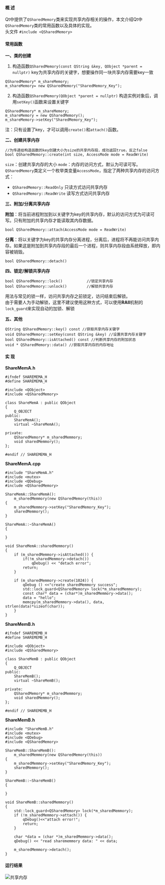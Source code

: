 #### 概  述
Qt中提供了`QSharedMemory`类来实现共享内存相关的操作，本文介绍Qt中`QSharedMemory`类的常用函数以及具体的实现。  
头文件 `#include <QSharedMemory>`
#### 常用函数
**一、类的创建**  
1. 构造函数`QSharedMemory(const QString &key, QObject *parent = nullptr)`
key为共享内存的关键字，想要操作同一块共享内存需要key一致
```
QSharedMemory* m_shareMemory;
m_shareMemory= new QSharedMemory("SharedMemory_Key");
```
2. 构造函数`QSharedMemory(QObject *parent = nullptr)`
构造实例对象后，调用`setKey()`函数来设置关键字
```
QSharedMemory* m_shareMemory;
m_shareMemory = new QSharedMemory();
m_shareMemory->setKey("SharedMemory_Key");
```
注：只有设置了key，才可以调用`create()`和`attach()`函数。

**二、创建共享内存**  
```
//为传递给构造函数的key创建大小为size的共享内存段，成功返回true，反之false
bool QSharedMemory::create(int size, AccessMode mode = ReadWrite)
```
`size`：创建共享内存的大小
`mode`：内存的访问方式，默认为可读可写。`QSharedMemory`类定义一个枚举类变量`AccessMode`，指定了两种共享内存的访问方式：
- `QSharedMemory::ReadOnly`   只读方式访问共享内存
- `QSharedMemory::ReadWrite`  读写方式访问共享内存

**三、附加/分离共享内存**  

**附加**：将当前进程附加到以关键字为key的共享内存，默认的访问方式为可读可写。只有附加的共享内存才能读取其内存数据。
```
bool QSharedMemory::attach(AccessMode mode = ReadWrite)
```
**分离**：将以关键字为key的共享内存分离进程，分离后，进程将不再能访问共享内存。如果这是附加到共享内存段的最后一个进程，则共享内存段由系统释放，即内容被销毁。
```
bool QSharedMemory::detach()
```

**四、锁定/解锁共享内存**
```
bool QSharedMemory::lock()           //锁定共享内存
bool QSharedMemory::unlock()         //解锁共享内存
```
用法与常见的锁一样，访问共享内存之前锁定，访问结束后解锁。  
由于需要人为手动解锁，这里不建议使用这种方式，可以使用**RAII**机制的`lock_guard`来实现自动的加锁、解锁

**五、其他**
```
QString QSharedMemory::key() const //获取共享内存关键字
void QSharedMemory::setKey(const QString &key) //设置共享内存关键字
bool QSharedMemory::isAttached() const //判断共享内存的附加状态
void * QSharedMemory::data() //获取共享内存的内存地址
```
#### 实  现
**ShareMemA.h**
```
#ifndef SHAREMEMA_H
#define SHAREMEMA_H

#include <QObject>
#include <QSharedMemory>

class ShareMemA : public QObject
{
    Q_OBJECT
public:
    ShareMemA();
    virtual ~ShareMemA();

private:
    QSharedMemory* m_sharedMemmory;
    void sharedMemmory();
};

#endif // SHAREMEMA_H
```
**ShareMemA.cpp**
```
#include "ShareMemA.h"
#include <mutex>
#include <QDebug>
#include <QSharedMemory>

ShareMemA::ShareMemA():
    m_sharedMemmory(new QSharedMemory(this))
{
    m_sharedMemmory->setKey("SharedMemory_Key");
    sharedMemmory();
}

ShareMemA::~ShareMemA()
{

}

void ShareMemA::sharedMemmory()
{
    if (m_sharedMemmory->isAttached()) {
        if(!m_sharedMemmory->detach())
            qDebug() << "detach error";
        return;
    }

    if (m_sharedMemmory->create(1024)) {
        qDebug () <<"create sharedMemmory success";
        std::lock_guard<QSharedMemory> lock(*m_sharedMemmory);
        const char* data = (char*)m_sharedMemmory->data();
        data = "hello";
        memcpy(m_sharedMemmory->data(), data, strlen(data)*sizeof(char));
    }
}
```
**ShareMemB.h**
```
#ifndef SHAREMEMB_H
#define SHAREMEMB_H

#include <QObject>
#include <QSharedMemory>

class ShareMemB : public QObject
{
    Q_OBJECT
public:
    ShareMemB();
    virtual ~ShareMemB();

private:
    QSharedMemory* m_sharedMemmory;
    void sharedMemmory();
};

#endif // SHAREMEMB_H
```
**ShareMemB.h**
```
#include "ShareMemB.h"
#include <mutex>
#include <QDebug>
#include <QSharedMemory>

ShareMemB::ShareMemB():
    m_sharedMemmory(new QSharedMemory(this))
{
    m_sharedMemmory->setKey("SharedMemory_Key");
    sharedMemmory();
}

ShareMemB::~ShareMemB()
{

}

void ShareMemB::sharedMemmory()
{
    std::lock_guard<QSharedMemory> lock(*m_sharedMemmory);
    if (!m_sharedMemmory->attach()) {
        qDebug()<<"attach error!";
        return;
    }

    char *data = (char *)m_sharedMemmory->data();
    qDebug() << "read sharememmory data: " << data;

    m_sharedMemmory->detach();
}
```
#### 运行结果
![共享内存](https://upload-images.jianshu.io/upload_images/22192996-da74f6e58021aa5b.png?imageMogr2/auto-orient/strip%7CimageView2/2/w/1240)
